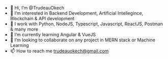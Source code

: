 - 👋 Hi, I’m @TrudeauOkech
- 👀 I’m interested in Backend Development, Artificial Intellegince, Blockchain & API development
- 💪 I work with Python, NodeJS, Typescript, Javascript, ReactJS, Postman & many more
- 🌱 I’m currently learning Angular & VueJS
- 💞️ I’m looking to collaborate on any project in MERN stack or Machine Learning
- 📫 How to reach me trudeauokech@gmail.com

<!---
TrudeauOkech/TrudeauOkech is a ✨ special ✨ repository because its `README.md` (this file) appears on your GitHub profile.
You can click the Preview link to take a look at your changes.
--->
